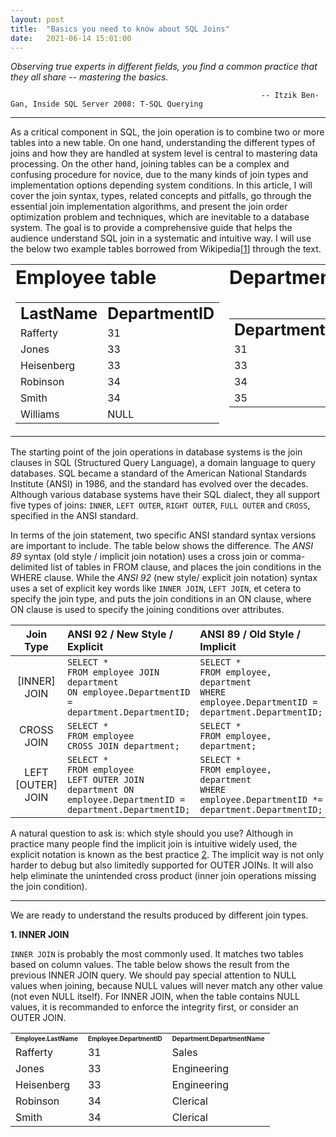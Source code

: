 ```yaml
---
layout: post
title:  "Basics you need to know about SQL Joins"
date:   2021-06-14 15:01:00
---
```


_Observing true experts in different fields, you find a common practice that they all share -- mastering the basics._

                                                            -- Itzik Ben-Gan, Inside SQL Server 2008: T-SQL Querying

---

<!-- important -> difficult and complex -> goal and overview of the article -->

As a critical component in SQL, the join operation is to combine two or more tables into a new table. 
On one hand, understanding the different types of joins and how they are handled at system level is central to mastering data processing.
On the other hand, joining tables can be a complex and confusing procedure for novice, due to the many kinds of join types and implementation options depending system conditions.
In this article, I will cover the join syntax, types, related concepts and pitfalls, go through the essential join implementation algorithms, and present the join order optimization problem and techniques, which are inevitable to a database system.
The goal is to provide a comprehensive guide that helps the audience understand SQL join in a systematic and intuitive way. 
I will use the below two example tables borrowed from Wikipedia[[1](https://en.wikipedia.org/wiki/Join_(SQL))] through the text.

<table border="0">
 <tr >
  <center>
  <td><b style="font-size:30px">Employee table</b></td>
  <td><b style="font-size:30px">Department table</b></td>
 </tr>
 <tr>
  <td>
  	<table border="0">
  	<center>
 	 <tr >
      <td><b style="font-size:25px">LastName</b></td>
      <td><b style="font-size:25px">DepartmentID</b></td>
     </tr>
     <tr >
      <td>Rafferty</td>
      <td>31</td>
     </tr>
     <tr >
      <td>Jones</td>
      <td>33</td>
     </tr>
     <tr >
      <td>Heisenberg</td>
      <td>33</td>
     </tr>
     <tr >
      <td>Robinson</td>
      <td>34</td>
     </tr>
     <tr >
      <td>Smith</td>
      <td>34</td>
     </tr>
     <tr >
      <td>Williams</td>
      <td>NULL</td>
     </tr>
    </table>
  </td>
  <td>
  	<table border="0">
  	<center>
 	 <tr >
      <td><b style="font-size:25px">DepartmentID</b></td>
      <td><b style="font-size:25px">DepartmentName</b></td>
     </tr>
     <tr >
      <td>31</td>
      <td>Sales</td>
     </tr>
     <tr >
      <td>33</td>
      <td>Engineering</td>
     </tr>
     <tr >
      <td>34</td>
      <td>Clerical</td>
     </tr>
     <tr >
      <td>35</td>
      <td>Marketing</td>
     </tr>
    </table>
  </td>
 </tr>
</table>


<!-- introduce sql syntax and standard join types-->

The starting point of the join operations in database systems is the join clauses in SQL (Structured Query Language), 
a domain language to query databases. 
SQL became a standard of the American National Standards Institute (ANSI) in 1986, and the standard has evolved over the decades. 
Although various database systems have their SQL dialect, they all support five types of joins: ```INNER```, ```LEFT OUTER```, ```RIGHT OUTER```, ```FULL OUTER``` and ```CROSS```, specified in the ANSI standard.

In terms of the join statement, two specific ANSI standard syntax versions are important to include. 
The table below shows the difference.
The _ANSI 89_ syntax (old style / implicit join notation) uses a cross join or comma-delimited list of tables in FROM clause, and places the join conditions in the WHERE clause.
While the _ANSI 92_ (new style/ explicit join notation) syntax uses a set of explicit key words like ```INNER JOIN```, ```LEFT JOIN```, et cetera to specify the join type, and puts the join conditions in an ON clause, where ON clause is used to specify the joining conditions over attributes.


|      Join Type    |      ANSI 92 / New Style / Explicit     |        ANSI 89 / Old Style / Implicit    | 
| :---------------: | :-------------------------------------- | :--------------------------------------- |
|   [INNER] JOIN    |```SELECT *```<br>```FROM employee JOIN department```<br>```ON employee.DepartmentID = department.DepartmentID;```|```SELECT *```<br>```FROM employee, department```<br>```WHERE employee.DepartmentID = department.DepartmentID;```|
|  CROSS JOIN  | ```SELECT *```<br>```FROM employee```<br>```CROSS JOIN department;```| ```SELECT * ```<br>```FROM employee, department;```|
| LEFT [OUTER] JOIN |```SELECT *```<br>```FROM employee```<br>```LEFT OUTER JOIN department ON employee.DepartmentID = department.DepartmentID;```|```SELECT *```<br>```FROM employee, department```<br>```WHERE employee.DepartmentID *= department.DepartmentID;```|

A natural question to ask is: which style should you use? 
Although in practice many people find the implicit join is intuitive widely used, the explicit notation is known as the best practice [2](https://stackoverflow.com/questions/11251751/which-join-syntax-is-better). 
The implicit way is not only harder to debug but also limitedly supported for OUTER JOINs.
It will also help eliminate the unintended cross product (inner join operations missing the join condition). 


--- 
<!-- join operations definitions, results and applications-->

We are ready to understand the results produced by different join types.

**1. INNER JOIN**

```INNER JOIN``` is probably the most commonly used. 
It matches two tables based on column values.
The table below shows the result from the previous INNER JOIN query.
We should pay special attention to NULL values when joining, because NULL values will never match any other value (not even NULL itself).
For INNER JOIN, when the table contains NULL values, it is recommanded to enforce the integrity first,
or consider an OUTER JOIN.

<table>
  	 <tr >
      <td><b style="font-size:10px">Employee.LastName</b></td>
      <td><b style="font-size:10px">Employee.DepartmentID</b></td>
      <td><b style="font-size:10px">Department.DepartmentName</b></td>
     </tr>
  	 <tr >
      <td>Rafferty</td>
      <td>31</td>
      <td>Sales</td>
     </tr>
     <tr >
      <td>Jones</td>
      <td>33</td>
      <td>Engineering</td>
     </tr>
     <tr >
      <td>Heisenberg</td>
      <td>33</td>
      <td>Engineering</td>
     </tr>
     <tr >
      <td>Robinson</td>
      <td>34</td>
      <td>Clerical</td>
     </tr>
     <tr >
      <td>Smith</td>
      <td>34</td>
      <td>Clerical </td>
     </tr>
  	</table>